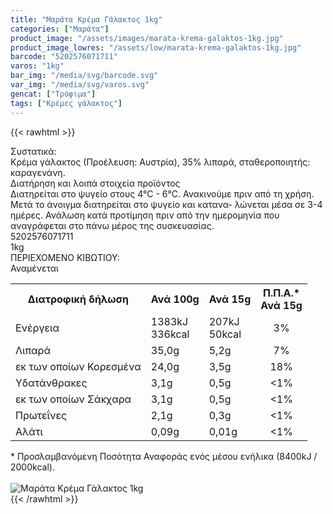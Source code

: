 ```yaml
---
title: "Μαράτα Κρέμα Γάλακτος 1kg"
categories: ["Μαράτα"]
product_image: "/assets/images/marata-krema-galaktos-1kg.jpg"
product_image_lowres: "/assets/low/marata-krema-galaktos-1kg.jpg"
barcode: "5202576071711"
varos: "1kg"
bar_img: "/media/svg/barcode.svg"
var_img: "/media/svg/varos.svg"
gencat: ["Τρόφιμα"]
tags: ["Κρέμες γάλακτος"]
---
```

{{< rawhtml >}}

<div class="sload296"><div class="product"><div id="sistatika">Συστατικά:</div><div class="alltext">Kρέμα γάλακτος (Προέλευση: Αυστρία), 35% λιπαρά, σταθεροποιητής: καραγενάνη.</div><div id="loipa">Διατήρηση και λοιπά στοιχεία προϊόντος</div><div class="alltext">Διατηρείται στο ψυγείο στους 4°C - 6°C. Ανακινούμε πριν από τη χρήση. Μετά το άνοιγμα διατηρείται στο ψυγείο και κατανα- λώνεται μέσα σε 3-4 ημέρες. Ανάλωση κατά προτίμηση πριν από την ημερομηνία που αναγράφεται στο πάνω μέρος της συσκευασίας.<br></div><div id="barcode"><div id="barimage1"></div><span id="bartext">5202576071711</span></div><div id="varos"><div id="varosimage1"></div><span id="varostext">1kg</span></div><div id="kivotio">ΠΕΡΙΕΧΟΜΕΝΟ ΚΙΒΩΤΙΟΥ:<br>Αναμένεται</div><div class="tabout"><table id="diatable"><tbody><tr><th>Διατροφική δήλωση</th><th>Ανά 100g</th><th>Ανά 15g</th><th>Π.Π.Α.*<br>Ανά 15g</th></tr><tr><td class="texr2">Ενέργεια</td><td class="texr">1383kJ<br>336kcal</td><td class="texr">207kJ<br>50kcal</td><td class="texr" style="text-align:center">3%</td></tr><tr><td class="texr2">Λιπαρά</td><td class="texr">35,0g</td><td class="texr">5,2g</td><td class="texr" style="text-align:center">7%</td></tr><tr><td class="gray">εκ των οποίων Κορεσµένα</td><td class="gray2">24,0g</td><td class="gray2">3,5g</td><td class="gray2" style="text-align:center">18%</td></tr><tr><td class="texr2">Yδατάνθρακες</td><td class="texr">3,1g</td><td class="texr">0,5g</td><td class="texr" style="text-align:center">&lt;1%</td></tr><tr><td class="gray">εκ των οποίων Σάκχαρα</td><td class="gray2">3,1g</td><td class="gray2">0,5g</td><td class="gray2" style="text-align:center">&lt;1%</td></tr><tr><td class="texr2">Πρωτεΐνες</td><td class="texr">2,1g</td><td class="texr">0,3g</td><td class="texr" style="text-align:center">&lt;1%</td></tr><tr><td class="texr2">Αλάτι</td><td class="texr">0,09g</td><td class="texr">0,01g</td><td class="texr" style="text-align:center">&lt;1%</td></tr></tbody></table></div><div class="alltext">* Προσλαμβανόμενη Ποσότητα Αναφοράς ενός μέσου ενήλικα (8400kJ / 2000kcal).</div><br><div class="pimg"><img alt="Μαράτα Κρέμα Γάλακτος 1kg" title="Μαράτα Κρέμα Γάλακτος 1kg" src="/assets/images/marata-krema-galaktos-1kg.jpg"></div></div></div>
{{< /rawhtml >}}


